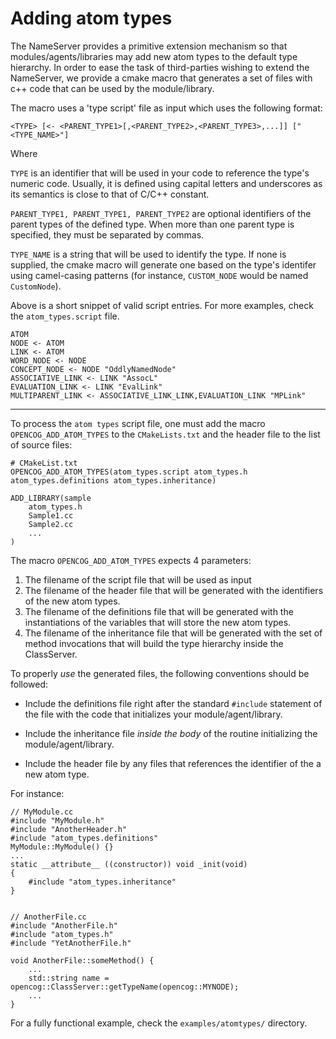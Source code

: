 
Adding atom types
=================

The NameServer provides a primitive extension mechanism so that
modules/agents/libraries may add new atom types to the default type
hierarchy. In order to ease the task of third-parties wishing to extend
the NameServer, we provide a cmake macro that generates a set of
files with c++ code that can be used by the module/library.

The macro uses a 'type script' file as input which uses the following
format:
```
<TYPE> [<- <PARENT_TYPE1>[,<PARENT_TYPE2>,<PARENT_TYPE3>,...]] ["<TYPE_NAME>"]
```
Where

`TYPE` is an identifier that will be used in your code to reference
the type's numeric code. Usually, it is defined using capital
letters and underscores as its semantics is close to that of C/C++
constant.

`PARENT_TYPE1, PARENT_TYPE1, PARENT_TYPE2` are optional identifiers of
the parent types of the defined type. When more than one parent type
is specified, they must be separated by commas.

`TYPE_NAME` is a string that will be used to identify the type. If
none is supplied, the cmake macro will generate one based on the
type's identifer using camel-casing patterns (for instance,
`CUSTOM_NODE` would be named `CustomNode`).

Above is a short snippet of valid script entries. For more examples,
check the `atom_types.script` file.
```
ATOM
NODE <- ATOM
LINK <- ATOM
WORD_NODE <- NODE
CONCEPT_NODE <- NODE "OddlyNamedNode"
ASSOCIATIVE_LINK <- LINK "AssocL"
EVALUATION_LINK <- LINK "EvalLink"
MULTIPARENT_LINK <- ASSOCIATIVE_LINK_LINK,EVALUATION_LINK "MPLink"
```
-----
To process the `atom types` script file, one must add the macro
`OPENCOG_ADD_ATOM_TYPES` to the `CMakeLists.txt` and the header file
to the list of source files:

```
# CMakeList.txt
OPENCOG_ADD_ATOM_TYPES(atom_types.script atom_types.h atom_types.definitions atom_types.inheritance)

ADD_LIBRARY(sample
    atom_types.h
    Sample1.cc
    Sample2.cc
    ...
)
```
The macro `OPENCOG_ADD_ATOM_TYPES` expects 4 parameters:

1. The filename of the script file that will be used as input
2. The filename of the header file that will be generated with
   the identifiers of the new atom types.
3. The filename of the definitions file that will be generated with
   the instantiations of the variables that will store the new atom
   types.
4. The filename of the inheritance file that will be generated with
   the set of method invocations that will build the type hierarchy
   inside the ClassServer.

To properly *use* the generated files, the following conventions should be
followed:

  * Include the definitions file right after the standard `#include`
    statement of the file with the code that initializes your
    module/agent/library.

  * Include the inheritance file *inside the body* of the routine
    initializing the module/agent/library.

  * Include the header file by any files that references the identifier
    of the a new atom type.

For instance:
```
// MyModule.cc
#include "MyModule.h"
#include "AnotherHeader.h"
#include "atom_types.definitions"
MyModule::MyModule() {}
...
static __attribute__ ((constructor)) void _init(void)
{
    #include "atom_types.inheritance"
}


// AnotherFile.cc
#include "AnotherFile.h"
#include "atom_types.h"
#include "YetAnotherFile.h"

void AnotherFile::someMethod() {
    ...
    std::string name = opencog::ClassServer::getTypeName(opencog::MYNODE);
    ...
}
```
For a fully functional example, check the `examples/atomtypes/` directory.
